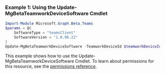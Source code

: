 ### Example 1: Using the Update-MgBetaTeamworkDeviceSoftware Cmdlet
```powershell
Import-Module Microsoft.Graph.Beta.Teams
$params = @{
	SoftwareType = "teamsClient"
	SoftwareVersion = "1.0.96.22"
}
Update-MgBetaTeamworkDeviceSoftware -TeamworkDeviceId $teamworkDeviceId -BodyParameter $params
```
This example shows how to use the Update-MgBetaTeamworkDeviceSoftware Cmdlet.
To learn about permissions for this resource, see the [permissions reference](/graph/permissions-reference).
